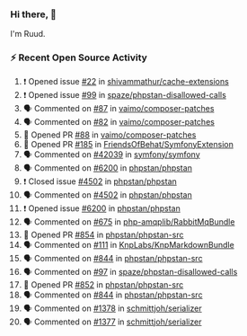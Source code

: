### Hi there, 👋

I'm Ruud.
 
### :zap: Recent Open Source Activity

<!--START_SECTION:activity-->
1. ❗️ Opened issue [#22](https://github.com/shivammathur/cache-extensions/issues/22) in [shivammathur/cache-extensions](https://github.com/shivammathur/cache-extensions)
2. ❗️ Opened issue [#99](https://github.com/spaze/phpstan-disallowed-calls/issues/99) in [spaze/phpstan-disallowed-calls](https://github.com/spaze/phpstan-disallowed-calls)
3. 🗣 Commented on [#87](https://github.com/vaimo/composer-patches/issues/87) in [vaimo/composer-patches](https://github.com/vaimo/composer-patches)
4. 🗣 Commented on [#82](https://github.com/vaimo/composer-patches/issues/82) in [vaimo/composer-patches](https://github.com/vaimo/composer-patches)
5. 💪 Opened PR [#88](https://github.com/vaimo/composer-patches/pull/88) in [vaimo/composer-patches](https://github.com/vaimo/composer-patches)
6. 💪 Opened PR [#185](https://github.com/FriendsOfBehat/SymfonyExtension/pull/185) in [FriendsOfBehat/SymfonyExtension](https://github.com/FriendsOfBehat/SymfonyExtension)
7. 🗣 Commented on [#42039](https://github.com/symfony/symfony/issues/42039) in [symfony/symfony](https://github.com/symfony/symfony)
8. 🗣 Commented on [#6200](https://github.com/phpstan/phpstan/issues/6200) in [phpstan/phpstan](https://github.com/phpstan/phpstan)
9. ❗️ Closed issue [#4502](https://github.com/phpstan/phpstan/issues/4502) in [phpstan/phpstan](https://github.com/phpstan/phpstan)
10. 🗣 Commented on [#4502](https://github.com/phpstan/phpstan/issues/4502) in [phpstan/phpstan](https://github.com/phpstan/phpstan)
11. ❗️ Opened issue [#6200](https://github.com/phpstan/phpstan/issues/6200) in [phpstan/phpstan](https://github.com/phpstan/phpstan)
12. 🗣 Commented on [#675](https://github.com/php-amqplib/RabbitMqBundle/issues/675) in [php-amqplib/RabbitMqBundle](https://github.com/php-amqplib/RabbitMqBundle)
13. 💪 Opened PR [#854](https://github.com/phpstan/phpstan-src/pull/854) in [phpstan/phpstan-src](https://github.com/phpstan/phpstan-src)
14. 🗣 Commented on [#111](https://github.com/KnpLabs/KnpMarkdownBundle/issues/111) in [KnpLabs/KnpMarkdownBundle](https://github.com/KnpLabs/KnpMarkdownBundle)
15. 🗣 Commented on [#844](https://github.com/phpstan/phpstan-src/issues/844) in [phpstan/phpstan-src](https://github.com/phpstan/phpstan-src)
16. 🗣 Commented on [#97](https://github.com/spaze/phpstan-disallowed-calls/issues/97) in [spaze/phpstan-disallowed-calls](https://github.com/spaze/phpstan-disallowed-calls)
17. 💪 Opened PR [#852](https://github.com/phpstan/phpstan-src/pull/852) in [phpstan/phpstan-src](https://github.com/phpstan/phpstan-src)
18. 🗣 Commented on [#844](https://github.com/phpstan/phpstan-src/issues/844) in [phpstan/phpstan-src](https://github.com/phpstan/phpstan-src)
19. 🗣 Commented on [#1378](https://github.com/schmittjoh/serializer/issues/1378) in [schmittjoh/serializer](https://github.com/schmittjoh/serializer)
20. 🗣 Commented on [#1377](https://github.com/schmittjoh/serializer/issues/1377) in [schmittjoh/serializer](https://github.com/schmittjoh/serializer)
<!--END_SECTION:activity-->
